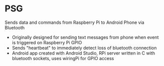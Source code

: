 # PSG
Sends data and commands from Raspberry Pi to Android Phone via Bluetooth

* Originally designed for sending text messages from phone when event is triggered on Raspberry Pi GPIO
* Sends "heartbeat" to immediately detect loss of bluetooth connection
* Android app created with Android Studio, RPi server written in C with bluetooth sockets, uses wiringPi for GPIO access

